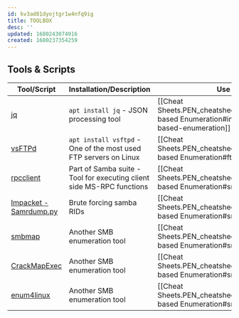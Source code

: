```yaml
---
id: kv3ad81dyojtgr1w4nfq9ig
title: TOOLBOX
desc: ''
updated: 1680243074916
created: 1680237354259
---
```

## Tools & Scripts

|**Tool/Script**|**Installation/Description**|**Use**|
|-|-|-|
| [jq](https://stedolan.github.io/jq/manual/) |`apt install jq` - JSON processing tool|[[Cheat Sheets.PEN_cheatsheet.Infrastructure-based Enumeration#infrastructure-based-enumeration]]|
| [vsFTPd](https://security.appspot.com/vsftpd.html) |`apt install vsftpd` - One of the most used FTP servers on Linux|[[Cheat Sheets.PEN_cheatsheet.Infrastructure-based Enumeration#ftp]]|
|[rpcclient](https://www.samba.org/samba/docs/current/man-html/rpcclient.1.html)|Part of Samba suite -Tool for executing client side MS-RPC functions |[[Cheat Sheets.PEN_cheatsheet.Infrastructure-based Enumeration#smb]]|
|[Impacket - Samrdump.py](https://github.com/fortra/impacket)|Brute forcing samba RIDs |[[Cheat Sheets.PEN_cheatsheet.Infrastructure-based Enumeration#smb]]|
|[smbmap](https://github.com/ShawnDEvans/smbmap)|Another SMB enumeration tool|[[Cheat Sheets.PEN_cheatsheet.Infrastructure-based Enumeration#smb]]|
|[CrackMapExec](https://github.com/Porchetta-Industries/CrackMapExec)| Another SMB enumeration tool |[[Cheat Sheets.PEN_cheatsheet.Infrastructure-based Enumeration#smb]]|
|[enum4linux](https://github.com/cddmp/enum4linux-ng)|Another SMB enumeration tool|[[Cheat Sheets.PEN_cheatsheet.Infrastructure-based Enumeration#smb]]|
